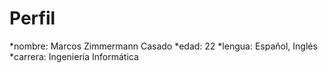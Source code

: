 Perfil
=============
*nombre: Marcos Zimmermann Casado
*edad: 22
*lengua: Español, Inglés
*carrera: Ingeniería Informática